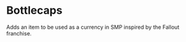Bottlecaps
==========

Adds an item to be used as a currency in SMP inspired by the Fallout franchise.
